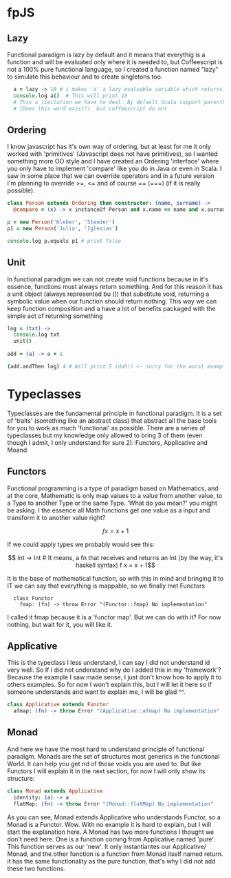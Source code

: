 fpJS
====

## Lazy

Functional paradigm is lazy by default and it means that everythig is a function and will be evaluated only where it is needed to, but Coffeescript is not a 100% pure functional language, so I created a function named "lazy" to simulate this behaviour and to create singletons too.

```coffeescript
  a = lazy -> 10 # i makes 'a' a lazy evaluable variable which returns 10
  console.log a()  # This will print 10
  # This a limitation we have to deal. By default Scala support parenthesesless 
  # (Does this word exist?)  but coffeescript do not
```

## Ordering
I know javascript has it's own way of ordering, but at least for me it only worked with 'primitives' (Javascript does not have primitives), so I wanted something more OO style and I have created an Ordering 'interface' where you only have to implement 'compare' like you do in Java or even in Scala. I saw in some place that we can override operators and in a future version I'm planning to override >=, <= and of course == (===) (if it is really possible).

```coffeescript
class Person extends Ordering then constructor: (name, surname) ->
  @compare = (x) -> x instanceOf Person and x.name == name and x.surname == surname

p = new Person('Kleber', 'Stender')
p1 = new Person('Julio', 'Iglesias')

console.log p.equals p1 # print false
```

## Unit
In functional paradigm we can not create void functions because in it's essence, functions must always return something. And for this reason it has a unit object (always represented bu ()) that substitute void, returning a symbolic value when our function should return nothing. This way we can keep function composition and a have a lot of benefits packaged with the simple act of returning something

```coffeescript
log = (txt) -> 
  console.log txt
  unit()
  
add = (a) -> a + 1

(add.andThen log) 4 # Will print 5 (duh!) <- sorry for the worst example possible
```

# Typeclasses

Typeclasses are the fundamental principle in functional paradigm. It is a set of 'traits' (something like an abstract class) that abstract all the base tools for you to work as much 'functional' as possible. There are a series of typeclasses but my knowledge only allowed to bring 3 of them (even though I admit, I only understand for sure 2): Functors, Applicative and Moand

## Functors
Functional programming is a type of paradigm based on Mathematics, and at the core, Mathematic is only map values to a value from another value, to a Type to another Type or the same Type. 'What do you mean?' you might be asking. I the essence all Math functions get one value as a input and transform it to another value right?

```math
  f x = x + 1
```

If we could apply types we probably would see this:

```math
  Int -> Int # It means, a fn that receives and returns an Int (by the way, it's haskell syntax)
  f x = x + 1
```
It is the base of mathematical function, so with this in mind and bringing it to IT we can say that everything is mappable, so we finally met Functors

```coffeesscript
  class Functor
    fmap: (fn) -> throw Error "(Functor::fmap) No implementation"
```

I called it fmap because it is a 'functor map'. But we can do with it? For now nothing, but wait for it, you will like it.

## Applicative
This is the typeclass I less understand, I can say I did not understand id very well. So If I did not understand why do I added this in my 'framework'? Because the example I saw made sense, I just don't know how to apply it to others examples. So for now I won't explain this, but I will let it here so if someone understands and want to explain me, I will be glad ^^.

```coffeescript
class Applicative extends Functor
  afmap: (fn) -> throw Error "(Applicative::afmap) No implementation"
```

## Monad

And here we have the most hard to understand principle of functional paradigm. Monads are the set of structures most generics in the functional World. It can help you get rid of those voids you are used to. But like Functors I will explain it in the next section, for now I will only show its structure:

```coffeescript
class Monad extends Applicative
  identity: (a) -> a
  flatMap: (fn) -> throw Error "(Monad::flatMap) No implementation"
```

As you can see, Monad extends Applicative who understands Functor, so a Monad is a Functor. Wow. With no example it is hard to explain, but I will start the explanation here. A Monad has two more functions I thought we don't need here. One is a function coming from Applicative named 'pure'. This function serves as our 'new'. It only instantiantes our Applicative/ Monad, and the other function is a function from Monad itself named return. it has the same functionality as the pure function, that's why I did not add these two functions.
